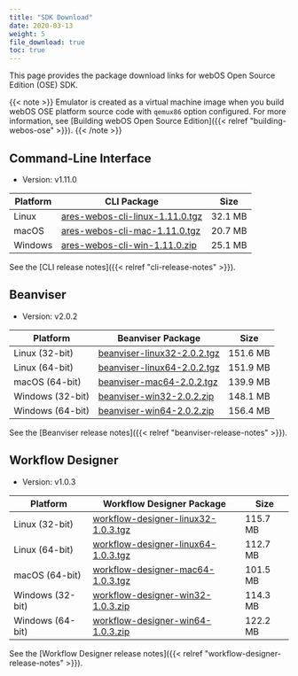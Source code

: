 ```yaml
---
title: "SDK Download"
date: 2020-03-13
weight: 5
file_download: true
toc: true
---
```


This page provides the package download links for webOS Open Source Edition (OSE) SDK.

{{< note >}}
Emulator is created as a virtual machine image when you build webOS OSE platform source code with `qemux86` option configured. For more information, see [Building webOS Open Source Edition]({{< relref "building-webos-ose" >}}).
{{< /note >}}

## Command-Line Interface

* Version: v1.11.0

|	Platform	|	CLI Package	|	Size	|
|-----------------------|-------------------|-----------|
|	Linux	|	<a href="javascript:" onclick="file_dn('CLI', 'Linux', 'ares-webos-cli-linux-1.11.0.tgz','https://webosose.s3.ap-northeast-2.amazonaws.com/tools/cli/v1.11.0/ares-webos-cli-linux-1.11.0.tgz');">ares-webos-cli-linux-1.11.0.tgz</a>	|	32.1 MB	|
|	macOS	|	<a href="javascript:" onclick="file_dn('CLI', 'macOS', 'ares-webos-cli-mac-1.11.0.tgz', 'https://webosose.s3.ap-northeast-2.amazonaws.com/tools/cli/v1.11.0/ares-webos-cli-mac-1.11.0.tgz');">ares-webos-cli-mac-1.11.0.tgz</a>	|	20.7 MB	|
|	Windows	|	<a href="javascript:" onclick="file_dn('CLI', 'Windows', 'ares-webos-cli-win-1.11.0.zip', 'https://webosose.s3.ap-northeast-2.amazonaws.com/tools/cli/v1.11.0/ares-webos-cli-win-1.11.0.zip');"> ares-webos-cli-win-1.11.0.zip</a>	|	25.1 MB	|

See the [CLI release notes]({{< relref "cli-release-notes" >}}).

## Beanviser

* Version: v2.0.2

|	Platform	|	Beanviser Package	|	Size	|
|-----------------------|-------------------|-----------|
|	Linux (32-bit)	|	<a href="javascript:" onclick="file_dn('Beanviser', 'Linux', 'beanviser-linux32-2.0.2.tgz', 'https://webosose.s3.ap-northeast-2.amazonaws.com/tools/beanviser/v2.0.2/beanviser-linux32-2.0.2.tgz');">beanviser-linux32-2.0.2.tgz</a>	|	151.6 MB	|
|	Linux (64-bit)	|	<a href="javascript:" onclick="file_dn('Beanviser', 'Linux', 'beanviser-linux64-2.0.2.tgz', 'https://webosose.s3.ap-northeast-2.amazonaws.com/tools/beanviser/v2.0.2/beanviser-linux64-2.0.2.tgz');">beanviser-linux64-2.0.2.tgz</a>	|	151.9 MB	|
|	macOS (64-bit)	|	<a href="javascript:" onclick="file_dn('Beanviser', 'macOS', 'beanviser-mac64-2.0.2.tgz', 'https://webosose.s3.ap-northeast-2.amazonaws.com/tools/beanviser/v2.0.2/beanviser-mac64-2.0.2.tgz');">beanviser-mac64-2.0.2.tgz</a>	|	139.9 MB	|
|	Windows	(32-bit) |	<a href="javascript:" onclick="file_dn('Beanviser', 'Windows', 'beanviser-win32-2.0.2.zip', 'https://webosose.s3.ap-northeast-2.amazonaws.com/tools/beanviser/v2.0.2/beanviser-win32-2.0.2.zip');">beanviser-win32-2.0.2.zip</a>	|	148.1 MB	|
|	Windows	(64-bit) |	<a href="javascript:" onclick="file_dn('Beanviser', 'Windows', 'beanviser-win64-2.0.2.zip', 'https://webosose.s3.ap-northeast-2.amazonaws.com/tools/beanviser/v2.0.2/beanviser-win64-2.0.2.zip');">beanviser-win64-2.0.2.zip</a>	|	156.4 MB	|

See the [Beanviser release notes]({{< relref "beanviser-release-notes" >}}).

## Workflow Designer

* Version: v1.0.3

|	Platform	|	Workflow Designer Package	|	Size	|
|-----------------------|-------------------|-----------|
|	Linux (32-bit)	|	<a href="javascript:" onclick="file_dn('Workflow Designer', 'Linux', 'workflow-designer-linux32-1.0.3.tgz', 'https://webosose.s3.ap-northeast-2.amazonaws.com/tools/workflow-designer/v1.0.3/workflow-designer-linux32-1.0.3.tgz');">workflow-designer-linux32-1.0.3.tgz</a>	|	115.7 MB	|
|	Linux (64-bit)	|	<a href="javascript:" onclick="file_dn('Workflow Designer', 'Linux', 'workflow-designer-linux64-1.0.3.tgz', 'https://webosose.s3.ap-northeast-2.amazonaws.com/tools/workflow-designer/v1.0.3/workflow-designer-linux64-1.0.3.tgz');">workflow-designer-linux64-1.0.3.tgz</a>	|	112.7 MB	|
|	macOS (64-bit)	|	<a href="javascript:" onclick="file_dn('Workflow Designer', 'macOS', 'workflow-designer-mac64-1.0.3.tgz', 'https://webosose.s3.ap-northeast-2.amazonaws.com/tools/workflow-designer/v1.0.3/workflow-designer-mac64-1.0.3.tgz');">workflow-designer-mac64-1.0.3.tgz</a>	|	101.5 MB	|
|	Windows	(32-bit) |	<a href="javascript:" onclick="file_dn('Workflow Designer', 'Windows', 'workflow-designer-win32-1.0.3.zip', 'https://webosose.s3.ap-northeast-2.amazonaws.com/tools/workflow-designer/v1.0.3/workflow-designer-win32-1.0.3.zip');">workflow-designer-win32-1.0.3.zip</a>	|	114.3 MB	|
|	Windows	(64-bit) |	<a href="javascript:" onclick="file_dn('Workflow Designer', 'Windows', 'workflow-designer-win64-1.0.3.zip', 'https://webosose.s3.ap-northeast-2.amazonaws.com/tools/workflow-designer/v1.0.3/workflow-designer-win64-1.0.3.zip');">workflow-designer-win64-1.0.3.zip</a>	|	122.2 MB	|

See the [Workflow Designer release notes]({{< relref "workflow-designer-release-notes" >}}).
